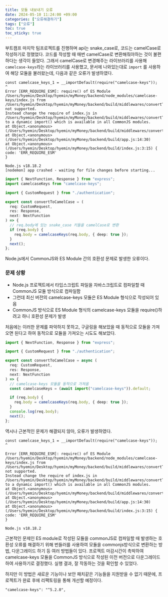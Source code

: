 ```yaml
---
title: 모듈 내보내기 오류
date: 2024-05-10 11:24:00 +09:00
categories: ["오류해결하기"]
tags: ["오류"]
toc: true
toc_sticky: true
---
```


부트캠프 마지막 팀프로젝트를 진행하며 api는 snake_case로, 코드는 camelCase로 작성하기로 정했었다. 코드를 작성할 때 매번 camelCase로 변환해줘야하는 것이 불편하다는 생각이 들었다. 그래서 camelCase로 변경해주는 라이브러리를 사용해
`camelcase-keys`라는 라이브러리를 사용했고, 문서에 나와있는대로 `import` 를 사용하여 해당 모듈을 불러왔는데, 다음과 같은 오류가 발생하였다.

```
const camelcase_keys_1 = __importDefault(require("camelcase-keys"));
^
Error [ERR_REQUIRE_ESM]: require() of ES Module /Users/hyemin/Desktop/hyemin/myMoney/backend/node_modules/camelcase-keys/index.js from /Users/hyemin/Desktop/hyemin/myMoney/backend/build/middlewares/convertToCamelCase.js not supported.
Instead change the require of index.js in /Users/hyemin/Desktop/hyemin/myMoney/backend/build/middlewares/convertToCamelCase.js to a dynamic import() which is available in all CommonJS modules.
at Object.<anonymous> (/Users/hyemin/Desktop/hyemin/myMoney/backend/build/middlewares/convertToCamelCase.js:7:42)
at Object.<anonymous> (/Users/hyemin/Desktop/hyemin/myMoney/backend/build/app.js:14:30)
at Object.<anonymous> (/Users/hyemin/Desktop/hyemin/myMoney/backend/build/index.js:3:15) {
code: 'ERR_REQUIRE_ESM'
}

Node.js v18.18.2
[nodemon] app crashed - waiting for file changes before starting...
```

```ts
import { NextFunction, Response } from "express";
import camelcaseKeys from "camelcase-keys";

import { CustomRequest } from "./authentication";

export const convertToCamelCase = (
  req: CustomRequest,
  res: Response,
  next: NextFunction
) => {
  // req.body에 있는 snake_case 키들을 camelCase로 변환
  if (req.body) {
    req.body = camelcaseKeys(req.body, { deep: true });
  }
  next();
};
```

Node.js에서 CommonJS와 ES Module 간의 호환성 문제로 발생한 오류이다.

### 문제 상황

- Node.js 프로젝트에서 타입스크립트 파일을 자바스크립트로 컴파일할 때 CommonJS 모듈 방식으로 컴파일함
- 그런데 최신 버전의 camelcase-keys 모듈은 ES Module 형식으로 작성되어 있음
- CommonJS 방식으로 ES Module 형식의 camelcase-keys 모듈을 require()하려고 하니 호환성 문제가 발생

처음에는 이러한 문제를 파악하지 못하고, 구글링을 해보았을 때 동적으로 모듈을 가져오면 된다고 하여 동적으로 모듈을 가져오는 시도도 해보았다.

```ts
import { NextFunction, Response } from "express";

import { CustomRequest } from "./authentication";

export const convertToCamelCase = async (
  req: CustomRequest,
  res: Response,
  next: NextFunction
) => {
  // camelcase-keys 모듈을 동적으로 가져옴
  const camelcaseKeys = (await import("camelcase-keys")).default;

  if (req.body) {
    req.body = camelcaseKeys(req.body, { deep: true });
  }
  console.log(req.body);
  next();
};
```

역시나 근본적인 문제가 해결되지 않아, 오류가 발생하였다.

```
const camelcase_keys_1 = __importDefault(require("camelcase-keys"));
^

Error [ERR_REQUIRE_ESM]: require() of ES Module /Users/hyemin/Desktop/hyemin/myMoney/backend/node_modules/camelcase-keys/index.js from /Users/hyemin/Desktop/hyemin/myMoney/backend/build/middlewares/convertToCamelCase.js not supported.
Instead change the require of index.js in /Users/hyemin/Desktop/hyemin/myMoney/backend/build/middlewares/convertToCamelCase.js to a dynamic import() which is available in all CommonJS modules.
at Object.<anonymous> (/Users/hyemin/Desktop/hyemin/myMoney/backend/build/middlewares/convertToCamelCase.js:7:42)
at Object.<anonymous> (/Users/hyemin/Desktop/hyemin/myMoney/backend/build/app.js:14:30)
at Object.<anonymous> (/Users/hyemin/Desktop/hyemin/myMoney/backend/build/index.js:3:15) {
code: 'ERR_REQUIRE_ESM'
}

Node.js v18.18.2
```

근본적인 문제인 ES module로 작성된 모듈을 commonJS로 컴파일할 때 발생하는 호환성 오류를 해결하기 위해 번들러를 사용하여 모듈을 commonjs방식으로 변환하는 방법, 다운그레이드 하기 등 여러 방법들이 있다.
프로젝트 마감시간이 촉박하여 camelcase-keys 모듈을 CommonJS 방식으로 작성된 이전 버전으로 다운그레이드하여 사용하기로 결정했다. 실행 결과, 잘 작동하는 것을 확인할 수 있었다.

하지만 이 방법은 새로운 기능이나 보안 패치같은 기능들을 지원받을 수 없기 때문에, 프로젝트가 완료 후에 리팩토링을 통해 개선할 예정이다.

```
"camelcase-keys": "^5.2.0",
```
